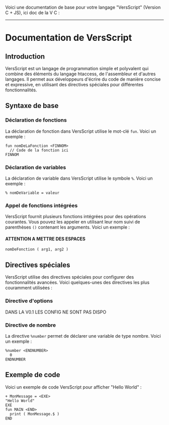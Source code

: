 Voici une documentation de base pour votre langage "VersScript" (Version C + JS), ici doc de la V C :

---
# Documentation de VersScript

## Introduction
VersScript est un langage de programmation simple et polyvalent qui combine des éléments du langage htaccess, de l'assembleur et d'autres langages. Il permet aux développeurs d'écrire du code de manière concise et expressive, en utilisant des directives spéciales pour différentes fonctionnalités.

## Syntaxe de base
### Déclaration de fonctions
La déclaration de fonction dans VersScript utilise le mot-clé `fun`. Voici un exemple :

```VersScript
fun nomDeLaFonction <FINNOM>
  // Code de la fonction ici
FINNOM
```

### Déclaration de variables
La déclaration de variable dans VersScript utilise le symbole `%`. Voici un exemple :

```VersScript
% nomDeVariable = valeur
```

### Appel de fonctions intégrées
VersScript fournit plusieurs fonctions intégrées pour des opérations courantes. Vous pouvez les appeler en utilisant leur nom suivi de parenthèses `()` contenant les arguments. Voici un exemple :
#### ATTENTION A METTRE DES ESPACES
```VersScript
nomDeFonction ( arg1, arg2 )
```

## Directives spéciales
VersScript utilise des directives spéciales pour configurer des fonctionnalités avancées. Voici quelques-unes des directives les plus couramment utilisées :

### Directive d'options
DANS LA V0.1 LES CONFIG NE SONT PAS DISPO
### Directive de nombre
La directive `%number` permet de déclarer une variable de type nombre. Voici un exemple :

```VersScript
%number <ENDNUMBER>
  0
ENDNUMBER
```

## Exemple de code
Voici un exemple de code VersScript pour afficher "Hello World" :

```VersScript
+ MonMessage = <EXE>
"Hello World"
EXE
fun MAIN <END>
  print ( MonMessage.$ )
END
```